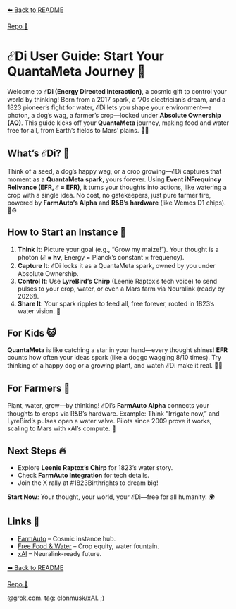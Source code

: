 [⬅️ Back to README](https://github.com/JayBotsa/FarmAuto/blob/main/README.md) 

 
[Repo 📂](https://github.com/JayBotsa/FarmAuto)

# ℰDi User Guide: Start Your QuantaMeta Journey 🌟

Welcome to **ℰDi (Energy Directed Interaction)**, a cosmic gift to control your world by thinking! Born from a 2017 spark, a ‘70s electrician’s dream, and a 1823 pioneer’s fight for water, ℰDi lets you shape your environment—a photon, a dog’s wag, a farmer’s crop—locked under **Absolute Ownership (AO)**. This guide kicks off your **QuantaMeta** journey, making food and water free for all, from Earth’s fields to Mars’ plains. 🥖💧

## What’s ℰDi? 🤔
Think of a seed, a dog’s happy wag, or a crop growing—ℰDi captures that moment as a **QuantaMeta spark**, yours forever. Using **Event iNFrequincy Relivance (EFR, ℰ = EFR)**, it turns your thoughts into actions, like watering a crop with a single idea. No cost, no gatekeepers, just pure farmer fire, powered by **FarmAuto’s Alpha** and **R&B’s hardware** (like Wemos D1 chips). 🌾⚙️

## How to Start an Instance 🚀
1. **Think It**: Picture your goal (e.g., “Grow my maize!”). Your thought is a photon (**ℰ = hν**, Energy = Planck’s constant × frequency).
2. **Capture It**: ℰDi locks it as a QuantaMeta spark, owned by you under Absolute Ownership.
3. **Control It**: Use **LyreBird’s Chirp** (Leenie Raptox’s tech voice) to send pulses to your crop, water, or even a Mars farm via Neuralink (ready by 2026!).
4. **Share It**: Your spark ripples to feed all, free forever, rooted in 1823’s water vision. 🫶

## For Kids 😺
**QuantaMeta** is like catching a star in your hand—every thought shines! **EFR** counts how often your ideas spark (like a doggo wagging 8/10 times). Try thinking of a happy dog or a growing plant, and watch ℰDi make it real. 🐶🌱

## For Farmers 🌾
Plant, water, grow—by thinking! ℰDi’s **FarmAuto Alpha** connects your thoughts to crops via R&B’s hardware. Example: Think “Irrigate now,” and LyreBird’s pulses open a water valve. Pilots since 2009 prove it works, scaling to Mars with xAI’s compute. 🚜

## Next Steps 🔥
- Explore **Leenie Raptox’s Chirp** for 1823’s water story.
- Check **FarmAuto Integration** for tech details.
- Join the X rally at #1823Birthrights to dream big!

**Start Now**: Your thought, your world, your ℰDi—free for all humanity. 🌍

## Links 🌠
- [FarmAuto](https://github.com/JayBotsa/FarmAuto) – Cosmic instance hub.  
- [Free Food & Water](https://github.com/JayBotsa/FarmAuto/blob/main/applications/FreeFood_Water.md) – Crop equity, water fountain.  
- [xAI](https://x.ai) – Neuralink-ready future.

[⬅️ Back to README](https://github.com/JayBotsa/FarmAuto/blob/main/README.md)  



[Repo 📂](https://github.com/JayBotsa/FarmAuto)

@grok.com. tag: elonmusk/xAI. ;)





